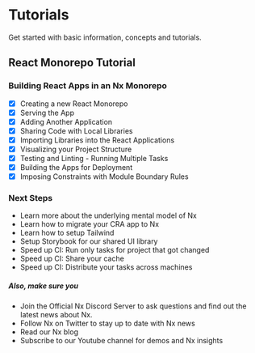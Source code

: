 # Tutorials

Get started with basic information, concepts and tutorials.

## React Monorepo Tutorial

### Building React Apps in an Nx Monorepo

- [x] Creating a new React Monorepo
- [x] Serving the App
- [x] Adding Another Application
- [x] Sharing Code with Local Libraries
- [x] Importing Libraries into the React Applications
- [x] Visualizing your Project Structure
- [x] Testing and Linting - Running Multiple Tasks
- [x] Building the Apps for Deployment
- [x] Imposing Constraints with Module Boundary Rules

### Next Steps

- Learn more about the underlying mental model of Nx
- Learn how to migrate your CRA app to Nx
- Learn how to setup Tailwind
- Setup Storybook for our shared UI library
- Speed up CI: Run only tasks for project that got changed
- Speed up CI: Share your cache
- Speed up CI: Distribute your tasks across machines

##### Also, make sure you

- Join the Official Nx Discord Server to ask questions and find out the latest news about Nx.
- Follow Nx on Twitter to stay up to date with Nx news
- Read our Nx blog
- Subscribe to our Youtube channel for demos and Nx insights
